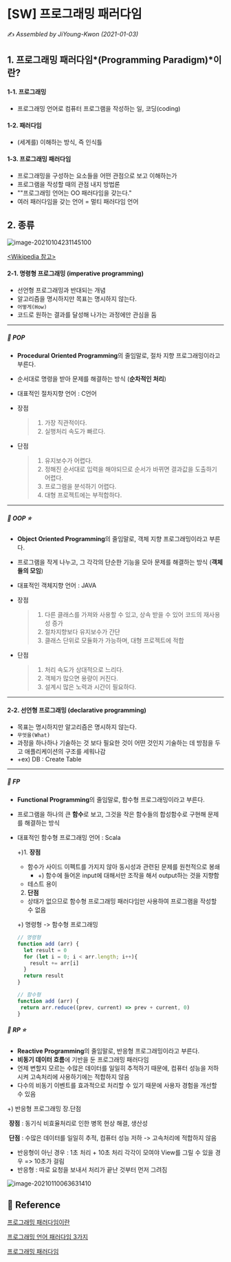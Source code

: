 # [SW] 프로그래밍 패러다임

:writing_hand: *Assembled by JiYoung-Kwon (2021-01-03)* 



## 1. 프로그래밍 패러다임*(Programming Paradigm)*이란?

#### 1-1. 프로그래밍

  * 프로그래밍 언어로 컴퓨터 프로그램을 작성하는 일, 코딩(coding)

#### 1-2. 패러다임

* (세계를) 이해하는 방식, 즉 인식틀

#### 1-3. 프로그래밍 패러다임

* 프로그래밍을 구성하는 요소들을 어떤 관점으로 보고 이해하는가
* 프로그램을 작성할 때의 관점 내지 방법론
* ""프로그래밍 언어는 OO 패러다임을 갖는다."
* 여러 패러다임을 갖는 언어 = 멀티 패러다임 언어



## 2. 종류

![image-20210104231145100](https://user-images.githubusercontent.com/45457678/83468305-54638480-a4b7-11ea-9041-2da165d53b3e.png)

[<Wikipedia 참고>](https://ko.wikipedia.org/wiki/%ED%94%84%EB%A1%9C%EA%B7%B8%EB%9E%98%EB%B0%8D_%ED%8C%A8%EB%9F%AC%EB%8B%A4%EC%9E%84)



#### 2-1. 명령형 프로그래밍 (imperative programming)

* 선언형 프로그래밍과 반대되는 개념
* 알고리즘을 명시하지만 목표는 명시하지 않는다.
* `어떻게(How)`
* 코드로 원하는 결과를 달성해 나가는 과정에만 관심을 둠

***

##### :book: POP

* **Procedural Oriented Programming**의 줄임말로, 절차 지향 프로그래밍이라고 부른다.

* 순서대로 명령을 받아 문제를 해결하는 방식 (**순차적인 처리**)

* 대표적인 절차지향 언어 : C언어

* 장점

  > 1. 가장 직관적이다.
  > 2. 실행처리 속도가 빠르다.

* 단점

  > 1. 유지보수가 어렵다.
  > 2. 정해진 순서대로 입력을 해야되므로 순서가 바뀌면 결과값을 도출하기 어렵다.
  > 3. 프로그램을 분석하기 어렵다.
  > 4. 대형 프로젝트에는 부적합하다.

***

##### :book: OOP :star:

* **Object Oriented Programming**의 줄임말로, 객체 지향 프로그래밍이라고 부른다.

* 프로그램을 작게 나누고, 그 각각의 단순한 기능을 모아 문제를 해결하는 방식 (**객체들의 모임**)

* 대표적인 객체지향 언어 : JAVA

* 장점

  > 1. 다른 클래스를 가져와 사용할 수 있고, 상속 받을 수 있어 코드의 재사용성 증가
  > 2. 절차지향보다 유지보수가 간단
  > 3. 클래스 단위로 모듈화가 가능하며, 대형 프로젝트에 적합

* 단점

  > 1. 처리 속도가 상대적으로 느리다.
  > 2. 객체가 많으면 용량이 커진다.
  > 3. 설계시 많은 노력과 시간이 필요하다.

***



#### 2-2. 선언형 프로그래밍 (declarative programming)

* 목표는 명시하지만 알고리즘은 명시하지 않는다.
* `무엇을(What)`
* 과정을 하나하나 기술하는 것 보다 필요한 것이 어떤 것인지 기술하는 데 방점을 두고 애플리케이션의 구조를 세워나감
* +ex) DB : Create Table

***

##### :book: FP 

* **Functional Programming**의 줄임말로, 함수형 프로그래밍이라고 부른다.

* 프로그램을 하나의 큰 **함수**로 보고, 그것을 작은 함수들의 합성함수로 구현해 문제를 해결하는 방식

* 대표적인 함수형 프로그래밍 언어 : Scala

  +)1. **장점**

  - 함수가 사이드 이펙트를 가지지 않아 동시성과 관련된 문제를 원천적으로 봉쇄
    - +) 함수에 들어온 input에 대해서만 조작을 해서 output하는 것을 지향함 
  - 테스트 용이

  2. **단점**

  - 상태가 없으므로 함수형 프로그래밍 패러다임만 사용하여 프로그램을 작성할 수 없음

  +) 명령형 -> 함수형 프로그래밍

  ``` javascript
  // 명령형
  function add (arr) {
    let result = 0
    for (let i = 0; i < arr.length; i++){
      result += arr[i]
    }
    return result
  }
  ```

   ```javascript
  // 함수형
  function add (arr) {
    return arr.reduce((prev, current) => prev + current, 0)
  }
   ```

  

##### :book: RP :star:

* **Reactive Programming**의 줄임말로, 반응형 프로그래밍이라고 부른다. 
* **비동기 데이터 흐름**에 기반을 둔 프로그래밍 패러다임
* 언제 변할지 모르는 수많은 데이터를 일일히 추적하기 때문에, 컴퓨터 성능을 저하시켜 고속처리에 사용하기에는 적합하지 않음
* 다수의 비동기 이벤트를 효과적으로 처리할 수 있기 때문에 사용자 경험을 개선할 수 있음

+) 반응형 프로그래밍 장.단점

​	**장점** : 동기식 비효율처리로 인한 병목 현상 해결, 생산성 

​	**단점** : 수많은 데이터를 일일히 추적, 컴퓨터 성능 저하 -> 고속처리에 적합하지 않음

* 반응형이 아닌 경우 : 1초 처리 + 10초 처리 각각이 모여야 View를 그릴 수 있을 경우 => 10초가 걸림
* 반응형 : 따로 요청을 보내서 처리가 끝난 것부터 먼저 그려짐 

![image-20210110063631410](https://github.com/fake-developers/1st/tree/KJY-01/KJ/resources/RP.png)

## :page_with_curl: Reference

[프로그래밍 패러다임이란](https://developer.qustory.com/post/programming-paradigm/)

[프로그래밍 언어 패러다임 3가지](https://velog.io/@dnjscksdn98/%ED%94%84%EB%A1%9C%EA%B7%B8%EB%9E%98%EB%B0%8D-%EC%96%B8%EC%96%B4-%ED%8C%A8%EB%9F%AC%EB%8B%A4%EC%9E%84-3%EA%B0%80%EC%A7%80)

[프로그래밍 패러다임](https://daeun28.github.io/%EC%BB%B4%ED%93%A8%ED%84%B0%EA%B3%B5%ED%95%99-%EC%8A%A4%ED%84%B0%EB%94%94/post23/)

